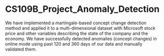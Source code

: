 # CS109B_Project_Anomaly_Detection
We have implemented a martingale-based concept change detection method and applied it to a multi-dimensional dataset with Microsoft stock price and other variables describing the state of the company and the economy.  We have successfully detected anomalies (concept changes) in online mode using past 120 and 360 days of our data and manually validated them.
